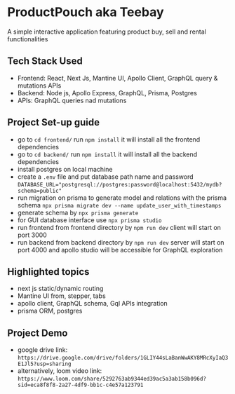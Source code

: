 # ProductPouch aka Teebay

A simple interactive application featuring product buy, sell and rental functionalities

## Tech Stack Used

- Frontend: React, Next Js, Mantine UI, Apollo Client, GraphQL query & mutations APIs
- Backend: Node js, Apollo Express, GraphQL, Prisma, Postgres
- APIs: GraphQL queries nad mutations

## Project Set-up guide

- go to `cd frontend/` run `npm install` it will install all the frontend dependencies
- go to `cd backend/` run `npm install` it will install all the backend dependencies
- install postgres on local machine
- create a `.env` file and put database path name and password `DATABASE_URL="postgresql://postgres:password@localhost:5432/mydb?schema=public"`
- run migration on prisma to generate model and relations with the prisma schema `npx prisma migrate dev --name update_user_with_timestamps`
- generate schema by `npx prisma generate`
- for GUI database interface use `npx prisma studio`
- run frontend from frontend directory by `npm run dev` client will start on port 3000
- run backend from backend directory by `npm run dev` server will start on port 4000 and apollo studio will be accessible for GraphQL exploration

## Highlighted topics

- next js static/dynamic routing
- Mantine UI from, stepper, tabs
- apollo client, GraphQL schema, Gql APIs integration
- prisma ORM, postgres

## Project Demo

- google drive link: `https://drive.google.com/drive/folders/1GLIY44sLaBanWwAKY8MRcXyIaQ3E1Jl5?usp=sharing`
- alternatively, loom video link: `https://www.loom.com/share/5292763ab9344ed39ac5a3ab158b096d?sid=eca8f8f8-2a27-4df9-bb1c-c4e57a123791`
